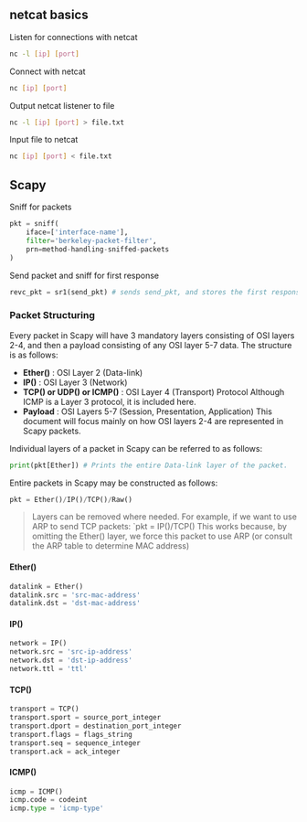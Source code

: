 ## netcat basics
Listen for connections with netcat
```bash
nc -l [ip] [port]
```

Connect with netcat
```sh
nc [ip] [port]
```

Output netcat listener to file
```sh
nc -l [ip] [port] > file.txt
```

Input file to netcat
```sh
nc [ip] [port] < file.txt
```
## Scapy
Sniff for packets
```python
pkt = sniff(
	iface=['interface-name'], 
	filter='berkeley-packet-filter', 
	prn=method-handling-sniffed-packets
)
```

Send packet and sniff for first response
```python
revc_pkt = sr1(send_pkt) # sends send_pkt, and stores the first response packet to recv_pkt
```
### Packet Structuring
Every packet in Scapy will have 3 mandatory layers consisting of OSI layers 2-4, and then a payload consisting of any OSI layer 5-7 data.
The structure is as follows:
- **Ether()** : OSI Layer 2 (Data-link)
- **IP()** : OSI Layer 3 (Network)
- **TCP() or UDP() or ICMP()** : OSI Layer 4 (Transport) Protocol
	  Although ICMP is a Layer 3 protocol, it is included here.
- **Payload** : OSI Layers 5-7 (Session, Presentation, Application)
This document will focus mainly on how OSI layers 2-4 are represented in Scapy packets.

Individual layers of a packet in Scapy can be referred to as follows:
```python
print(pkt[Ether]) # Prints the entire Data-link layer of the packet.
```

Entire packets in Scapy may be constructed as follows:
```python
pkt = Ether()/IP()/TCP()/Raw()
```
> Layers can be removed where needed. 
> For example, if we want to use ARP to send TCP packets:
> `pkt = IP()/TCP()
> This works because, by omitting the Ether() layer, we force this packet to use ARP (or consult the ARP table to determine MAC address)
#### Ether()
```python
datalink = Ether()
datalink.src = 'src-mac-address'
datalink.dst = 'dst-mac-address'
```
#### IP()
```python
network = IP()
network.src = 'src-ip-address'
network.dst = 'dst-ip-address'
network.ttl = 'ttl'
```
#### TCP()
```python
transport = TCP()
transport.sport = source_port_integer
transport.dport = destination_port_integer
transport.flags = flags_string
transport.seq = sequence_integer
transport.ack = ack_integer
```
#### ICMP()
```python
icmp = ICMP()
icmp.code = codeint
icmp.type = 'icmp-type'
```